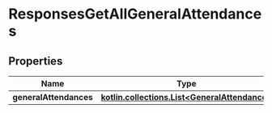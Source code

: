 
# ResponsesGetAllGeneralAttendances

## Properties
| Name | Type | Description | Notes |
| ------------ | ------------- | ------------- | ------------- |
| **generalAttendances** | [**kotlin.collections.List&lt;GeneralAttendance&gt;**](GeneralAttendance.md) |  |  |



